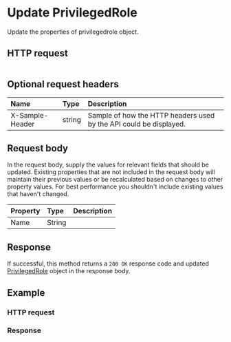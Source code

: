 # Update PrivilegedRole

Update the properties of privilegedrole object.
## HTTP request
```http

```

## Optional request headers
| Name       | Type | Description|
|:-----------|:------|:----------|
| X-Sample-Header  | string  | Sample of how the HTTP headers used by the API could be displayed.|

## Request body
In the request body, supply the values for relevant fields that should be updated. Existing properties that are not included in the request body will maintain their previous values or be recalculated based on changes to other property values. For best performance you shouldn't include existing values that haven't changed.

| Property	   | Type	|Description|
|:---------------|:--------|:----------|
|Name|String||

## Response
If successful, this method returns a `200 OK` response code and updated [PrivilegedRole](../resources/privilegedrole.md) object in the response body.
## Example
### HTTP request
### Response
